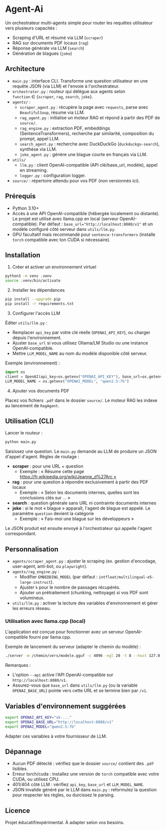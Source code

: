 # Agent-Ai

 Un orchestrateur multi-agents simple pour router les requêtes utilisateur vers plusieurs capacités :

 - Scraping d'URL et résumé via LLM (`scraper`)
 - RAG sur documents PDF locaux (`rag`)
 - Réponse générale via LLM (`search`)
 - Génération de blagues (`joke`)

## Architecture

- `main.py` : interface CLI. Transforme une question utilisateur en une requête JSON (via LLM) et l'envoie à l'orchestrateur.
- `orchestrator.py` : routeur qui délègue aux agents selon `function` ∈ {`scraper`, `rag`, `search`, `joke`}.
- `agents/` :
  - `scraper_agent.py` : récupère la page avec `requests`, parse avec `BeautifulSoup`, résume via LLM.
  - `rag_agent.py` : initialise un moteur RAG et répond à partir des PDF de `source/`.
  - `rag_engine.py` : extraction PDF, embeddings (SentenceTransformers), recherche par similarité, composition du prompt, appel LLM.
  - `search_agent.py` : recherche avec DuckDuckGo (`duckduckgo-search`), synthèse via LLM.
  - `joke_agent.py` : génère une blague courte en français via LLM.
- `utils/`
  - `llm.py` : client OpenAI-compatible (API clé/base_url, modèle), appel en streaming.
  - `logger.py` : configuration logger.
- `source/` : répertoire attendu pour vos PDF (non versionnés ici).

## Prérequis

- Python 3.10+
- Accès à une API OpenAI-compatible (hébergée localement ou distante). Le projet est utilisé avec llama.cpp en local (serveur OpenAI-compatible). Par défaut : `base_url="http://localhost:8080/v1"` et un modèle configuré côté serveur dans `utils/llm.py`.
- GPU facultatif mais recommandé pour `sentence-transformers` (installe `torch` compatible avec ton CUDA si nécessaire).

## Installation

1) Créer et activer un environnement virtuel

```bash
python3 -m venv .venv
source .venv/bin/activate
```

2) Installer les dépendances

```bash
pip install --upgrade pip
pip install -r requirements.txt
```

3) Configurer l'accès LLM

Éditer `utils/llm.py` :

- Remplacer `api_key` par votre clé réelle (`OPENAI_API_KEY`), ou charger depuis l'environnement.
- Ajuster `base_url` si vous utilisez Ollama/LM Studio ou une instance OpenAI-compatible.
- Mettre `LLM_MODEL_NAME` au nom du modèle disponible côté serveur.

Exemple (environnement) :

```python
import os
client = OpenAI(api_key=os.getenv("OPENAI_API_KEY"), base_url=os.getenv("OPENAI_BASE_URL"))
LLM_MODEL_NAME = os.getenv("OPENAI_MODEL", "qwen2.5:7b")
```

4) Ajouter vos documents PDF

Placez vos fichiers `.pdf` dans le dossier `source/`. Le moteur RAG les indexe au lancement de `RagAgent`.

## Utilisation (CLI)

Lancer le routeur :

```bash
python main.py
```

Saisissez une question. Le `main.py` demande au LLM de produire un JSON d'appel d'agent. Règles de routage :

- **scraper** : pour une URL + question
  - Exemple : « Résume cette page https://fr.wikipedia.org/wiki/Jeanne_d%27Arc »
- **rag** : pour une question à répondre exclusivement à partir des PDF locaux
  - Exemple : « Selon les documents internes, quelles sont les conclusions clés sur … »
- **search** : question générale sans URL ni contrainte documents internes
 - **joke** : si le mot « blague » apparaît, l'agent de blague est appelé. Le paramètre `question` devient la catégorie
   - Exemple : « Fais-moi une blague sur les développeurs »

Le JSON produit est ensuite envoyé à l'orchestrateur qui appelle l'agent correspondant.

## Personnalisation

- `agents/scraper_agent.py` : ajuster le scraping (ex. gestion d'encodage, user-agent, anti-bot, ou `playwright`).
- `agents/rag_engine.py` :
  - Modifier `EMBEDDING_MODEL` (par défaut : `intfloat/multilingual-e5-large-instruct`).
  - Ajuster `k` pour le nombre de passages récupérés.
  - Ajouter un prétraitement (chunking, nettoyage) si vos PDF sont volumineux.
- `utils/llm.py` : activer la lecture des variables d'environnement et gérer les erreurs réseau.

### Utilisation avec llama.cpp (local)

L'application est conçue pour fonctionner avec un serveur OpenAI-compatible fourni par llama.cpp.

Exemple de lancement du serveur (adapter le chemin du modèle) :

```bash
./server -m /chemin/vers/modele.gguf -c 4096 -ngl 20 -t 8 --host 127.0.0.1 --port 8080 --api
```

Remarques :
- L'option `--api` active l'API OpenAI-compatible sur `http://localhost:8080/v1`.
- Assurez-vous que `base_url` dans `utils/llm.py` (ou la variable `OPENAI_BASE_URL`) pointe vers cette URL et se termine bien par `/v1`.

## Variables d'environnement suggérées

```bash
export OPENAI_API_KEY="sk-..."
export OPENAI_BASE_URL="http://localhost:8080/v1"
export OPENAI_MODEL="qwen2.5:7b"
```

Adapter ces variables à votre fournisseur de LLM.

## Dépannage

- Aucun PDF détecté : vérifiez que le dossier `source/` contient des `.pdf` lisibles.
- Erreur torch/cuda : installez une version de `torch` compatible avec votre CUDA, ou utilisez CPU.
- 401/404 côté LLM : vérifiez `api_key`, `base_url` et `LLM_MODEL_NAME`.
- JSON invalide généré par le LLM dans `main.py` : reformulez la question pour respecter les règles, ou durcissez le parsing.

## Licence

Projet éducatif/expérimental. À adapter selon vos besoins.


